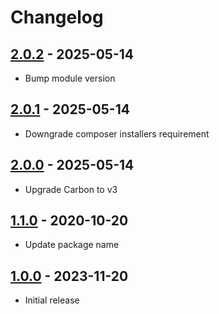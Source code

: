 # Changelog

## [2.0.2] - 2025-05-14

- Bump module version

## [2.0.1] - 2025-05-14

- Downgrade composer installers requirement

## [2.0.0] - 2025-05-14

- Upgrade Carbon to v3

## [1.1.0] - 2020-10-20

- Update package name

## [1.0.0] - 2023-11-20

- Initial release

[2.0.2]: https://github.com/daun/processwire-datetime-carbon-format/releases/tag/v2.0.2
[2.0.1]: https://github.com/daun/processwire-datetime-carbon-format/releases/tag/v2.0.1
[2.0.0]: https://github.com/daun/processwire-datetime-carbon-format/releases/tag/v2.0.0
[1.1.0]: https://github.com/daun/processwire-datetime-carbon-format/releases/tag/v1.1.0
[1.0.0]: https://github.com/daun/processwire-datetime-carbon-format/releases/tag/v1.0.0
